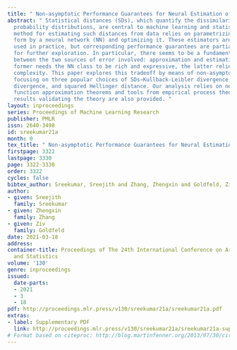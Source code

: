 ```yaml
---
title: " Non-asymptotic Performance Guarantees for Neural Estimation of f-Divergences "
abstract: " Statistical distances (SDs), which quantify the dissimilarity between
  probability distributions, are central to machine learning and statistics. A modern
  method for estimating such distances from data relies on parametrizing a variational
  form by a neural network (NN) and optimizing it. These estimators are abundantly
  used in practice, but corresponding performance guarantees are partial and call
  for further exploration. In particular, there seems to be a fundamental tradeoff
  between the two sources of error involved: approximation and estimation. While the
  former needs the NN class to be rich and expressive, the latter relies on controlling
  complexity. This paper explores this tradeoff by means of non-asymptotic error bounds,
  focusing on three popular choices of SDs—Kullback-Leibler divergence, chi-squared
  divergence, and squared Hellinger distance. Our analysis relies on non-asymptotic
  function approximation theorems and tools from empirical process theory. Numerical
  results validating the theory are also provided. "
layout: inproceedings
series: Proceedings of Machine Learning Research
publisher: PMLR
issn: 2640-3498
id: sreekumar21a
month: 0
tex_title: " Non-asymptotic Performance Guarantees for Neural Estimation of f-Divergences "
firstpage: 3322
lastpage: 3330
page: 3322-3330
order: 3322
cycles: false
bibtex_author: Sreekumar, Sreejith and Zhang, Zhengxin and Goldfeld, Ziv
author:
- given: Sreejith
  family: Sreekumar
- given: Zhengxin
  family: Zhang
- given: Ziv
  family: Goldfeld
date: 2021-03-18
address:
container-title: Proceedings of The 24th International Conference on Artificial Intelligence
  and Statistics
volume: '130'
genre: inproceedings
issued:
  date-parts:
  - 2021
  - 3
  - 18
pdf: http://proceedings.mlr.press/v130/sreekumar21a/sreekumar21a.pdf
extras:
- label: Supplementary PDF
  link: http://proceedings.mlr.press/v130/sreekumar21a/sreekumar21a-supp.pdf
# Format based on citeproc: http://blog.martinfenner.org/2013/07/30/citeproc-yaml-for-bibliographies/
---
```

